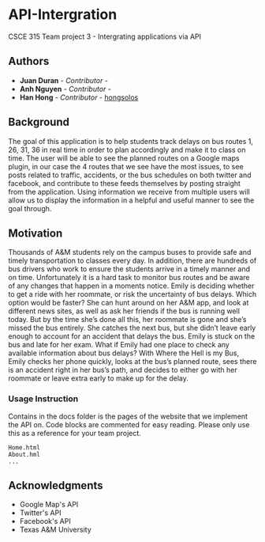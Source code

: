 # API-Intergration

CSCE 315 Team project 3 - Intergrating applications via API

## Authors

* **Juan Duran** - *Contributor* - 
* **Anh Nguyen** - *Contributor* - 
* **Han Hong** - *Contributor* - [hongsolos](https://github.com/hongsolos)


## Background

The goal of this application is to help students track delays on bus routes 1, 26, 31, 36 
in real time in order to plan accordingly and make it to class on time. The user will be able to
see the planned routes on a Google maps plugin, in our case the 4 routes that we see have the
most issues, to see posts related to traffic, accidents, or the bus schedules on both twitter and
facebook, and contribute to these feeds themselves by posting straight from the application.
Using information we receive from multiple users will allow us to display the information in a
helpful and useful manner to see the goal through.

## Motivation

Thousands of A&M students rely on the campus buses to provide safe and timely
transportation to classes every day. In addition, there are hundreds of bus drivers who work to
ensure the students arrive in a timely manner and on time. Unfortunately it is a hard task to
monitor bus routes and be aware of any changes that happen in a moments notice.
Emily is deciding whether to get a ride with her roommate, or risk the uncertainty of bus
delays. Which option would be faster? She can hunt around on her A&M app, and look at
different news sites, as well as ask her friends if the bus is running well today. But by the time
she’s done all this, her roommate is gone and she’s missed the bus entirely. She catches the
next bus, but she didn’t leave early enough to account for an accident that delays the bus. Emily
is stuck on the bus and late for her exam. What if Emily had one place to check any available
information about bus delays? With Where the Hell is my Bus, Emily checks her phone quickly,
looks at the bus’s planned route, sees there is an accident right in her bus’s path, and decides
to either go with her roommate or leave extra early to make up for the delay.


### Usage Instruction

Contains in the docs folder is the pages of the website that we implement the API on. Code blocks are commented for easy reading.
Please only use this as a reference for your team project.

```
Home.html
About.hml
...
```


## Acknowledgments

* Google Map's API
* Twitter's API
* Facebook's API
* Texas A&M University


